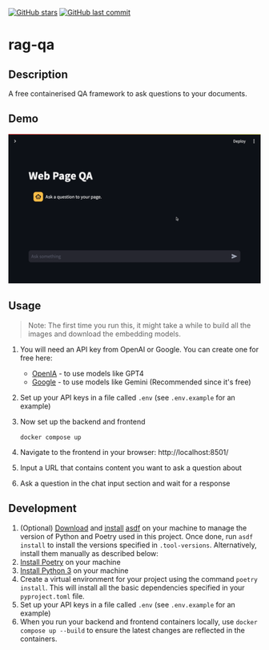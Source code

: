 [![GitHub stars](https://img.shields.io/github/stars/ruankie/rag-qa)](https://github.com/ruankie/rag-qa/stargazers)
[![GitHub last commit](https://img.shields.io/github/last-commit/ruankie/rag-qa)](https://github.com/ruankie/rag-qa/commits/main)

# rag-qa

## Description

A free containerised QA framework to ask questions to your documents.

## Demo
![demo](./assets/demo.gif)


## Usage

> Note: The first time you run this, it might take a while to build all the images and download the embedding models.

1. You will need an API key from OpenAI or Google. You can create one for free here:
    - [OpenIA](https://platform.openai.com/account/api-keys) - to use models like GPT4
    - [Google](https://ai.google.dev/) - to use models like Gemini (Recommended since it's free)
2. Set up your API keys in a file called `.env` (see `.env.example` for an example)


3. Now set up the backend and frontend
    ```shell
    docker compose up
    ```
4. Navigate to the frontend in your browser: http://localhost:8501/
5. Input a URL that contains content you want to ask a question about
6. Ask a question in the chat input section and wait for a response

## Development

1. (Optional) [Download](https://asdf-vm.com/guide/getting-started.html#_2-download-asdf) and [install](https://asdf-vm.com/guide/getting-started.html#_3-install-asdf) [asdf](https://asdf-vm.com/) on your machine to manage the version of Python and Poetry used in this project. Once done, run `asdf install` to install the versions specified in `.tool-versions`. Alternatively, install them manually as described below:
2. [Install Poetry](https://python-poetry.org/docs/#installation) on your machine
3. [Install Python 3](https://www.python.org/downloads/) on your machine
4. Create a virtual environment for your project using the command `poetry install`. This will install all the basic dependencies specified in your `pyproject.toml` file.
5. Set up your API keys in a file called `.env` (see `.env.example` for an example)
6. When you run your backend and frontend containers locally, use `docker compose up --build` to ensure the latest changes are reflected in the containers.